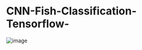 # CNN-Fish-Classification-Tensorflow-


![image](https://user-images.githubusercontent.com/108604868/189335601-edc04bee-6074-4ced-ab8d-53cca8226861.png)
